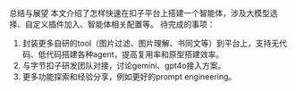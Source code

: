 总结与展望
本文介绍了怎样快速在扣子平台上搭建一个智能体，涉及大模型选择、自定义插件加入、智能体相关配置等。
待完成的事项：
1. 封装更多自研的tool（图片过滤、图片理解、书同文等）到平台上，支持无代码、低代码搭建各种agent，提高复用率和原型搭建效率。
2. 与字节扣子研发团队对接，讨论gemini、gpt4o接入方案。
3. 更多功能探索和经验分享，例如更好的prompt engineering。